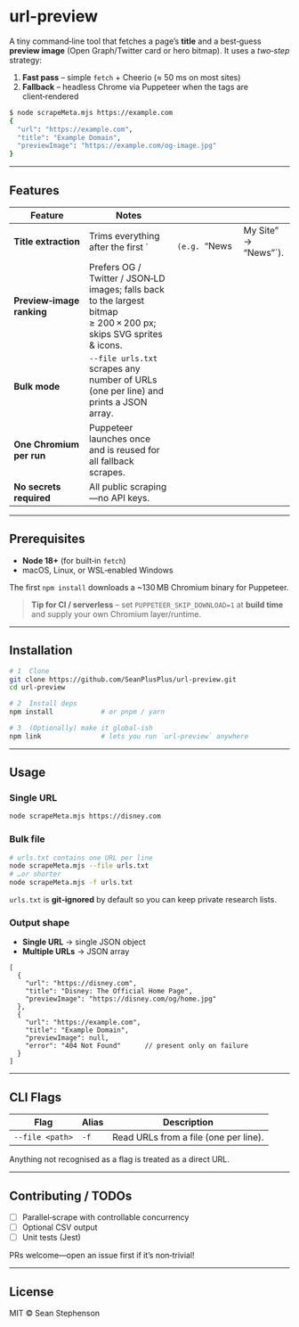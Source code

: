 # url-preview

A tiny command‑line tool that fetches a page’s **title** and a best‑guess **preview image** (Open Graph/Twitter card or hero bitmap). It uses a *two‑step* strategy:

1. **Fast pass** – simple `fetch` + Cheerio (≈ 50 ms on most sites)
2. **Fallback** – headless Chrome via Puppeteer when the tags are client‑rendered

```bash
$ node scrapeMeta.mjs https://example.com
{
  "url": "https://example.com",
  "title": "Example Domain",
  "previewImage": "https://example.com/og-image.jpg"
}
```

---

## Features

| Feature                   | Notes                                                                                                              |                 |                       |
| ------------------------- | ------------------------------------------------------------------------------------------------------------------ | --------------- | --------------------- |
| **Title extraction**      | Trims everything after the first \`                                                                                | ` (e.g. `“News  | My Site” → “News”\`). |
| **Preview‑image ranking** | Prefers OG / Twitter / JSON‑LD images; falls back to the largest bitmap ≥ 200 × 200 px; skips SVG sprites & icons. |                 |                       |
| **Bulk mode**             | `--file urls.txt` scrapes any number of URLs (one per line) and prints a JSON array.                               |                 |                       |
| **One Chromium per run**  | Puppeteer launches once and is reused for all fallback scrapes.                                                    |                 |                       |
| **No secrets required**   | All public scraping—no API keys.                                                                                   |                 |                       |

---

## Prerequisites

* **Node 18+** (for built‑in `fetch`)
* macOS, Linux, or WSL‑enabled Windows

The first `npm install` downloads a \~130 MB Chromium binary for Puppeteer.

> **Tip for CI / serverless** – set `PUPPETEER_SKIP_DOWNLOAD=1` at **build time** and supply your own Chromium layer/runtime.

---

## Installation

```bash
# 1  Clone
git clone https://github.com/SeanPlusPlus/url-preview.git
cd url-preview

# 2  Install deps
npm install            # or pnpm / yarn

# 3  (Optionally) make it global‑ish
npm link               # lets you run `url-preview` anywhere
```

---

## Usage

### Single URL

```bash
node scrapeMeta.mjs https://disney.com
```

### Bulk file

```bash
# urls.txt contains one URL per line
node scrapeMeta.mjs --file urls.txt
# …or shorter
node scrapeMeta.mjs -f urls.txt
```

`urls.txt` is **git‑ignored** by default so you can keep private research lists.

### Output shape

* **Single URL** → single JSON object
* **Multiple URLs** → JSON array

```jsonc
[
  {
    "url": "https://disney.com",
    "title": "Disney: The Official Home Page",
    "previewImage": "https://disney.com/og/home.jpg"
  },
  {
    "url": "https://example.com",
    "title": "Example Domain",
    "previewImage": null,
    "error": "404 Not Found"      // present only on failure
  }
]
```

---

## CLI Flags

| Flag            | Alias | Description                           |
| --------------- | ----- | ------------------------------------- |
| `--file <path>` | `-f`  | Read URLs from a file (one per line). |

Anything not recognised as a flag is treated as a direct URL.

---

## Contributing / TODOs

* [ ] Parallel‑scrape with controllable concurrency
* [ ] Optional CSV output
* [ ] Unit tests (Jest)

PRs welcome—open an issue first if it’s non‑trivial!

---

## License

MIT © Sean Stephenson
